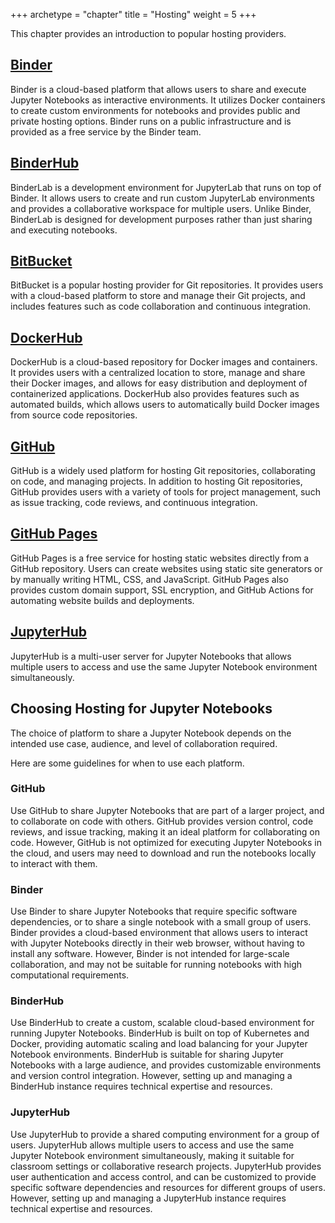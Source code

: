 +++
archetype = "chapter"
title = "Hosting"
weight = 5
+++

This chapter provides an introduction to popular hosting providers.

## [Binder](binder)

Binder is a cloud-based platform that allows users to share and 
execute Jupyter Notebooks as interactive environments. 
It utilizes Docker containers to create custom environments 
for notebooks and provides public and private hosting options. 
Binder runs on a public infrastructure and is provided as a free 
service by the Binder team.

## [BinderHub](binderhub)

BinderLab is a development environment for JupyterLab that runs on top of Binder. 
It allows users to create and run custom JupyterLab environments 
and provides a collaborative workspace for multiple users. 
Unlike Binder, BinderLab is designed for development purposes 
rather than just sharing and executing notebooks.

## [BitBucket](bitbucket)

BitBucket is a popular hosting provider for Git repositories. 
It provides users with a cloud-based platform to store and manage 
their Git projects, and includes features such as code collaboration 
and continuous integration.

## [DockerHub](dockerhub)

DockerHub is a cloud-based repository for Docker images and containers. It provides users with a centralized location to store, manage and share their Docker images, and allows for easy distribution and deployment of containerized applications. DockerHub also provides features such as automated builds, which allows users to automatically build Docker images from source code repositories.

## [GitHub](github)

GitHub is a widely used platform for hosting Git repositories, 
collaborating on code, and managing projects. 
In addition to hosting Git repositories, GitHub provides 
users with a variety of tools for project management, 
such as issue tracking, code reviews, and continuous integration.

## [GitHub Pages](github-pages)

GitHub Pages is a free service for hosting static websites 
directly from a GitHub repository. 
Users can create websites using static site generators or 
by manually writing HTML, CSS, and JavaScript. 
GitHub Pages also provides custom domain support, 
SSL encryption, and GitHub Actions for automating website builds and deployments.

## [JupyterHub](jupyterhub)

JupyterHub is a multi-user server for Jupyter Notebooks that allows multiple users to access and use the same Jupyter Notebook environment simultaneously.

## Choosing Hosting for Jupyter Notebooks

The choice of platform to share a Jupyter Notebook depends on the 
intended use case, audience, and level of collaboration required. 

Here are some guidelines for when to use each platform.

### GitHub

Use GitHub to share Jupyter Notebooks that are part of a larger project, 
and to collaborate on code with others. 
GitHub provides version control, code reviews, and issue tracking, 
making it an ideal platform for collaborating on code. 
However, GitHub is not optimized for executing Jupyter Notebooks 
in the cloud, and 
users may need to download and run the notebooks locally to interact with them.

### Binder

Use Binder to share Jupyter Notebooks that require 
specific software dependencies, 
or to share a single notebook with a small group of users. 
Binder provides a cloud-based environment 
that allows users to interact with Jupyter Notebooks 
directly in their web browser, 
without having to install any software. 
However, Binder is not intended for large-scale collaboration, 
and may not be suitable for running notebooks with 
high computational requirements.

### BinderHub

Use BinderHub to create a custom, scalable cloud-based environment 
for running Jupyter Notebooks. 
BinderHub is built on top of Kubernetes and Docker, 
providing automatic scaling and load balancing 
for your Jupyter Notebook environments. 
BinderHub is suitable for sharing Jupyter Notebooks with a large audience, 
and provides customizable environments and version control integration. 
However, setting up and managing a BinderHub instance 
requires technical expertise and resources.

### JupyterHub 

Use JupyterHub to provide a shared computing environment 
for a group of users. 
JupyterHub allows multiple users to access and use the same 
Jupyter Notebook environment simultaneously, 
making it suitable for classroom settings or collaborative research projects. 
JupyterHub provides user authentication and access control, 
and can be customized to provide specific software dependencies
 and resources for different groups of users. 
 However, setting up and managing a JupyterHub instance 
 requires technical expertise and resources.
